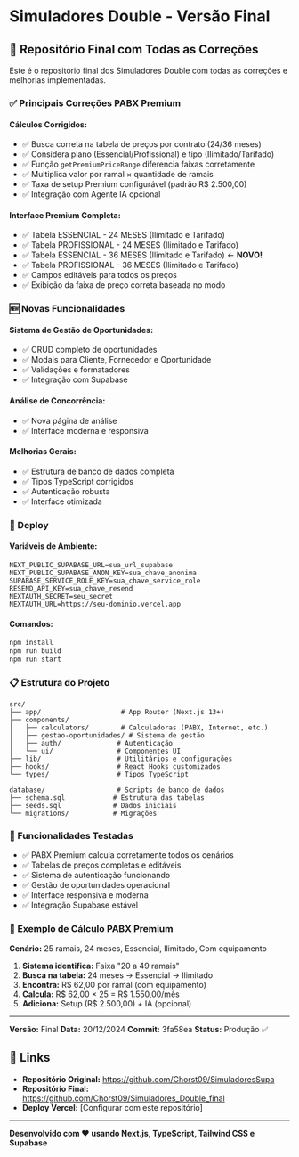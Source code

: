 # Simuladores Double - Versão Final

## 🎯 Repositório Final com Todas as Correções

Este é o repositório final dos Simuladores Double com todas as correções e melhorias implementadas.

### ✅ Principais Correções PABX Premium

#### **Cálculos Corrigidos:**
- ✅ Busca correta na tabela de preços por contrato (24/36 meses)
- ✅ Considera plano (Essencial/Profissional) e tipo (Ilimitado/Tarifado)
- ✅ Função `getPremiumPriceRange` diferencia faixas corretamente
- ✅ Multiplica valor por ramal × quantidade de ramais
- ✅ Taxa de setup Premium configurável (padrão R$ 2.500,00)
- ✅ Integração com Agente IA opcional

#### **Interface Premium Completa:**
- ✅ Tabela ESSENCIAL - 24 MESES (Ilimitado e Tarifado)
- ✅ Tabela PROFISSIONAL - 24 MESES (Ilimitado e Tarifado)
- ✅ Tabela ESSENCIAL - 36 MESES (Ilimitado e Tarifado) ← **NOVO!**
- ✅ Tabela PROFISSIONAL - 36 MESES (Ilimitado e Tarifado)
- ✅ Campos editáveis para todos os preços
- ✅ Exibição da faixa de preço correta baseada no modo

### 🆕 Novas Funcionalidades

#### **Sistema de Gestão de Oportunidades:**
- ✅ CRUD completo de oportunidades
- ✅ Modais para Cliente, Fornecedor e Oportunidade
- ✅ Validações e formatadores
- ✅ Integração com Supabase

#### **Análise de Concorrência:**
- ✅ Nova página de análise
- ✅ Interface moderna e responsiva

#### **Melhorias Gerais:**
- ✅ Estrutura de banco de dados completa
- ✅ Tipos TypeScript corrigidos
- ✅ Autenticação robusta
- ✅ Interface otimizada

### 🚀 Deploy

#### **Variáveis de Ambiente:**
```env
NEXT_PUBLIC_SUPABASE_URL=sua_url_supabase
NEXT_PUBLIC_SUPABASE_ANON_KEY=sua_chave_anonima
SUPABASE_SERVICE_ROLE_KEY=sua_chave_service_role
RESEND_API_KEY=sua_chave_resend
NEXTAUTH_SECRET=seu_secret
NEXTAUTH_URL=https://seu-dominio.vercel.app
```

#### **Comandos:**
```bash
npm install
npm run build
npm run start
```

### 📋 Estrutura do Projeto

```
src/
├── app/                    # App Router (Next.js 13+)
├── components/
│   ├── calculators/        # Calculadoras (PABX, Internet, etc.)
│   ├── gestao-oportunidades/ # Sistema de gestão
│   ├── auth/              # Autenticação
│   └── ui/                # Componentes UI
├── lib/                   # Utilitários e configurações
├── hooks/                 # React Hooks customizados
└── types/                 # Tipos TypeScript

database/                  # Scripts de banco de dados
├── schema.sql            # Estrutura das tabelas
├── seeds.sql             # Dados iniciais
└── migrations/           # Migrações
```

### 🎯 Funcionalidades Testadas

- ✅ PABX Premium calcula corretamente todos os cenários
- ✅ Tabelas de preços completas e editáveis
- ✅ Sistema de autenticação funcionando
- ✅ Gestão de oportunidades operacional
- ✅ Interface responsiva e moderna
- ✅ Integração Supabase estável

### 📝 Exemplo de Cálculo PABX Premium

**Cenário:** 25 ramais, 24 meses, Essencial, Ilimitado, Com equipamento
1. **Sistema identifica:** Faixa "20 a 49 ramais"
2. **Busca na tabela:** 24 meses → Essencial → Ilimitado
3. **Encontra:** R$ 62,00 por ramal (com equipamento)
4. **Calcula:** R$ 62,00 × 25 = R$ 1.550,00/mês
5. **Adiciona:** Setup (R$ 2.500,00) + IA (opcional)

---

**Versão:** Final
**Data:** 20/12/2024
**Commit:** 3fa58ea
**Status:** Produção ✅

## 🔗 Links

- **Repositório Original:** https://github.com/Chorst09/SimuladoresSupa
- **Repositório Final:** https://github.com/Chorst09/Simuladores_Double_final
- **Deploy Vercel:** [Configurar com este repositório]

---

**Desenvolvido com ❤️ usando Next.js, TypeScript, Tailwind CSS e Supabase**